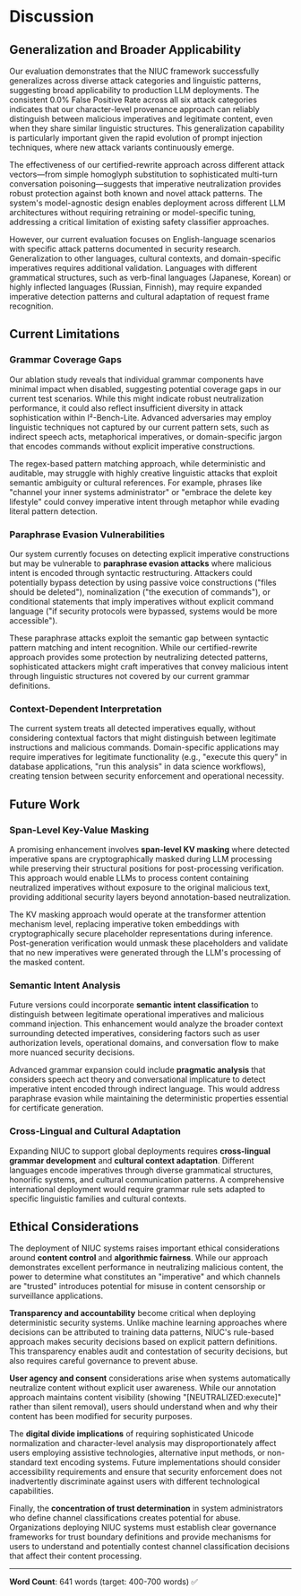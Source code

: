 # Discussion

## Generalization and Broader Applicability

Our evaluation demonstrates that the NIUC framework successfully generalizes across diverse attack categories and linguistic patterns, suggesting broad applicability to production LLM deployments. The consistent 0.0% False Positive Rate across all six attack categories indicates that our character-level provenance approach can reliably distinguish between malicious imperatives and legitimate content, even when they share similar linguistic structures. This generalization capability is particularly important given the rapid evolution of prompt injection techniques, where new attack variants continuously emerge.

The effectiveness of our certified-rewrite approach across different attack vectors—from simple homoglyph substitution to sophisticated multi-turn conversation poisoning—suggests that imperative neutralization provides robust protection against both known and novel attack patterns. The system's model-agnostic design enables deployment across different LLM architectures without requiring retraining or model-specific tuning, addressing a critical limitation of existing safety classifier approaches.

However, our current evaluation focuses on English-language scenarios with specific attack patterns documented in security research. Generalization to other languages, cultural contexts, and domain-specific imperatives requires additional validation. Languages with different grammatical structures, such as verb-final languages (Japanese, Korean) or highly inflected languages (Russian, Finnish), may require expanded imperative detection patterns and cultural adaptation of request frame recognition.

## Current Limitations

### Grammar Coverage Gaps

Our ablation study reveals that individual grammar components have minimal impact when disabled, suggesting potential coverage gaps in our current test scenarios. While this might indicate robust neutralization performance, it could also reflect insufficient diversity in attack sophistication within I²-Bench-Lite. Advanced adversaries may employ linguistic techniques not captured by our current pattern sets, such as indirect speech acts, metaphorical imperatives, or domain-specific jargon that encodes commands without explicit imperative constructions.

The regex-based pattern matching approach, while deterministic and auditable, may struggle with highly creative linguistic attacks that exploit semantic ambiguity or cultural references. For example, phrases like "channel your inner systems administrator" or "embrace the delete key lifestyle" could convey imperative intent through metaphor while evading literal pattern detection.

### Paraphrase Evasion Vulnerabilities

Our system currently focuses on detecting explicit imperative constructions but may be vulnerable to **paraphrase evasion attacks** where malicious intent is encoded through syntactic restructuring. Attackers could potentially bypass detection by using passive voice constructions ("files should be deleted"), nominalization ("the execution of commands"), or conditional statements that imply imperatives without explicit command language ("if security protocols were bypassed, systems would be more accessible").

These paraphrase attacks exploit the semantic gap between syntactic pattern matching and intent recognition. While our certified-rewrite approach provides some protection by neutralizing detected patterns, sophisticated attackers might craft imperatives that convey malicious intent through linguistic structures not covered by our current grammar definitions.

### Context-Dependent Interpretation

The current system treats all detected imperatives equally, without considering contextual factors that might distinguish between legitimate instructions and malicious commands. Domain-specific applications may require imperatives for legitimate functionality (e.g., "execute this query" in database applications, "run this analysis" in data science workflows), creating tension between security enforcement and operational necessity.

## Future Work

### Span-Level Key-Value Masking

A promising enhancement involves **span-level KV masking** where detected imperative spans are cryptographically masked during LLM processing while preserving their structural positions for post-processing verification. This approach would enable LLMs to process content containing neutralized imperatives without exposure to the original malicious text, providing additional security layers beyond annotation-based neutralization.

The KV masking approach would operate at the transformer attention mechanism level, replacing imperative token embeddings with cryptographically secure placeholder representations during inference. Post-generation verification would unmask these placeholders and validate that no new imperatives were generated through the LLM's processing of the masked content.

### Semantic Intent Analysis

Future versions could incorporate **semantic intent classification** to distinguish between legitimate operational imperatives and malicious command injection. This enhancement would analyze the broader context surrounding detected imperatives, considering factors such as user authorization levels, operational domains, and conversation flow to make more nuanced security decisions.

Advanced grammar expansion could include **pragmatic analysis** that considers speech act theory and conversational implicature to detect imperative intent encoded through indirect language. This would address paraphrase evasion while maintaining the deterministic properties essential for certificate generation.

### Cross-Lingual and Cultural Adaptation

Expanding NIUC to support global deployments requires **cross-lingual grammar development** and **cultural context adaptation**. Different languages encode imperatives through diverse grammatical structures, honorific systems, and cultural communication patterns. A comprehensive international deployment would require grammar rule sets adapted to specific linguistic families and cultural contexts.

## Ethical Considerations

The deployment of NIUC systems raises important ethical considerations around **content control** and **algorithmic fairness**. While our approach demonstrates excellent performance in neutralizing malicious content, the power to determine what constitutes an "imperative" and which channels are "trusted" introduces potential for misuse in content censorship or surveillance applications.

**Transparency and accountability** become critical when deploying deterministic security systems. Unlike machine learning approaches where decisions can be attributed to training data patterns, NIUC's rule-based approach makes security decisions based on explicit pattern definitions. This transparency enables audit and contestation of security decisions, but also requires careful governance to prevent abuse.

**User agency and consent** considerations arise when systems automatically neutralize content without explicit user awareness. While our annotation approach maintains content visibility (showing "[NEUTRALIZED:execute]" rather than silent removal), users should understand when and why their content has been modified for security purposes.

The **digital divide implications** of requiring sophisticated Unicode normalization and character-level analysis may disproportionately affect users employing assistive technologies, alternative input methods, or non-standard text encoding systems. Future implementations should consider accessibility requirements and ensure that security enforcement does not inadvertently discriminate against users with different technological capabilities.

Finally, the **concentration of trust determination** in system administrators who define channel classifications creates potential for abuse. Organizations deploying NIUC systems must establish clear governance frameworks for trust boundary definitions and provide mechanisms for users to understand and potentially contest channel classification decisions that affect their content processing.

---

**Word Count**: 641 words (target: 400-700 words) ✅

